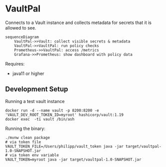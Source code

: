# VaultPal

Connects to a Vault instance and collects metadata for secrets that it is allowed to see.

```mermaid
sequenceDiagram
    VaultPal->>Vault: collect visible secrets & metadata
    VaultPal->>VaultPal: run policy checks
    Prometheus->>VaultPal: access /metrics
    Grafana->>Prometheus: show dashboard with policy data
```

Requires:
* java11 or higher

## Development Setup

Running a test vault instance 
```shell
docker run -d --name vault -p 8200:8200 -e 'VAULT_DEV_ROOT_TOKEN_ID=myroot' hashicorp/vault:1.19
docker exec  -ti vault /bin/ash
```

Running the binary:
```shell
./mvnw clean package
# via token file
VAULT_TOKEN_FILE=/Users/philipp/vault_token java -jar target/vaultpal-1.0-SNAPSHOT.jar
# via token env variable
VAULT_TOKEN=myroot java -jar target/vaultpal-1.0-SNAPSHOT.jar
```
